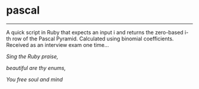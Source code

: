 # pascal
------------------------------------
A quick script in Ruby that expects an input i and returns the zero-based i-th row of the Pascal Pyramid. Calculated using binomial coefficients. Received as an interview exam one time...

*Sing the Ruby praise,*

*beautiful are thy enums,*

*You free soul and mind*
